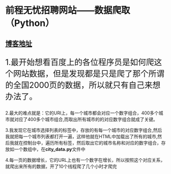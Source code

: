 <h1> 前程无忧招聘网站——数据爬取（Python）</h1>
<h2><a href="https://blog.csdn.net/qq_40306655/article/details/94441480">博客地址</a></h2>
<p style="font-size:25px"> 1.最开始想看百度上的各位程序员是如何爬这个网站数据，但是发现都是只是爬了那个所谓的全国2000页的数据，所以就只有自己来想办法了。</p>

<p>2.最大的难点就是：它的URl上，每一个城市都会对应一个数字组合，400多个城市就对应了400多个城市组合,而取出所有城市的的对应数字组合就成了关键。</p>

<p>3.我发现它在城市选择列表的<td>标签中，存放的有每一个城市的对应数字组合,然后我就把每一个城市列表都打开一遍，这样他就在HTML中加载出了所有的城市,然后我就在控制台中，遍历所有<td>标签，然后取出它的城市名称和对应的数字组合，存放如一个数组中，在<strong>city_data.py</strong>文件中</p>

<p>4.每一页的数据增长，它的URL上也有一个数字在增长，所以按照这个对应关系，就爬出来所有的数据，开了10个线程爬了几个小时才爬完</p>
